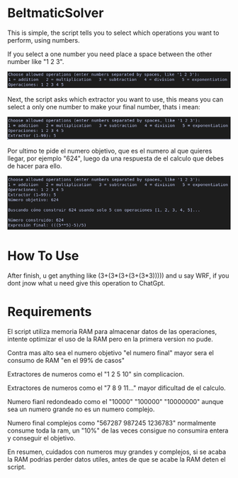 # BeltmaticSolver

This is simple, the script tells you to select which operations you want to perform, using numbers.

If you select a one number you need place a space between the other number like "1 2 3".

![Foto1](PicsandGifs/Foto1.png)

Next, the script asks which extractor you want to use, this means you can select a only one number to make your final number, thats i mean:

![Foto2](PicsandGifs/Foto2.png)

Por ultimo te pide el numero objetivo, que es el numero al que quieres llegar, por ejemplo "624", luego da una respuesta de el calculo que debes de hacer para ello.

![Foto3](PicsandGifs/Foto3.png)

# How To Use

After finish, u get anything like (3+(3*(3+(3+(3*3))))) and u say WRF, if you dont jnow what u need give this operation to ChatGpt.



# Requirements

El script utiliza memoria RAM para almacenar datos de las operaciones, intente optimizar el uso de la RAM pero en la primera version no pude.

Contra mas alto sea el numero objetivo "el numero final" mayor sera el consumo de RAM "en el 99% de casos"

Extractores de numeros como el "1 2 5 10" sin complicacion.

Extractores de numeros como el "7 8 9 11..." mayor dificultad de el calculo.

Numero fianl redondeado como el "10000" "100000" "10000000" aunque sea un numero grande no es un numero complejo.

Numero final complejos como "567287 987245 1236783" normalmente consume toda la ram, un "10%" de las veces consigue no consumira entera y conseguir el objetivo.

En resumen, cuidados con numeros muy grandes y complejos, si se acaba la RAM podrias perder datos utiles, antes de que se acabe la RAM deten el script.
